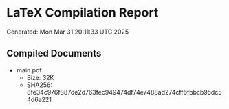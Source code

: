 # LaTeX Compilation Report
Generated: Mon Mar 31 20:11:33 UTC 2025
## Compiled Documents
- main.pdf
  - Size: 32K
  - SHA256: 8fe34c976f887de2d763fec949474df74e7488ad274cff6fbbcb95dc54d6a221
